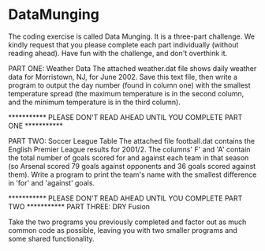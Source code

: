 # DataMunging
The coding exercise is called Data Munging. It is a three-part challenge. We kindly request that you please complete each part individually (without reading ahead). Have fun with the challenge, and don't overthink it.

 

PART ONE: Weather Data
The attached weather.dat file shows daily weather data for Morristown, NJ, for June 2002. Save this text file, then write a program to output the day number (found in column one) with the smallest temperature spread (the maximum temperature is in the second column, and the minimum temperature is in the third column).

*********** PLEASE DON'T READ AHEAD UNTIL YOU COMPLETE PART ONE ***********

PART TWO: Soccer League Table
The attached file football.dat contains the English Premier League results for 2001/2. The columns' F' and 'A' contain the total number of goals scored for and against each team in that season (so Arsenal scored 79 goals against opponents and 36 goals scored against them). Write a program to print the team's name with the smallest difference in 'for' and 'against' goals.

*********** PLEASE DON'T READ AHEAD UNTIL YOU COMPLETE PART TWO ***********
PART THREE: DRY Fusion

Take the two programs you previously completed and factor out as much common code as possible, leaving you with two smaller programs and some shared functionality.

 

